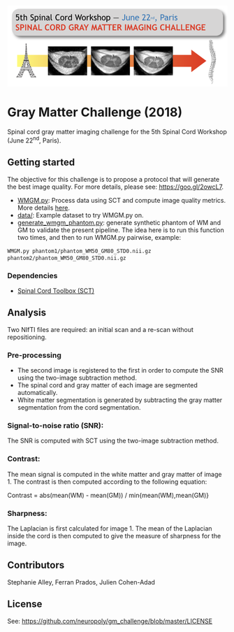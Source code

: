 ![](https://github.com/neuropoly/gm_challenge/blob/master/doc/logo_challenge.png)

# Gray Matter Challenge (2018)
Spinal cord gray matter imaging challenge for the 5th Spinal Cord Workshop (June 22<sup>nd</sup>, Paris).

## Getting started

The objective for this challenge is to propose a protocol that will generate the best image quality. For more details,
please see: https://goo.gl/2owcL7.

* [WMGM.py](./WMGM.py): Process data using SCT and compute image quality metrics. More details [here](#analysis).
* [data/](./data): Example dataset to try WMGM.py on.
* [generate_wmgm_phantom.py](./generate_wmgm_phantom.py): generate synthetic phantom of WM and GM to validate the present pipeline. The idea here is to run this function two times, and then to run WMGM.py pairwise, example:
```
WMGM.py phantom1/phantom_WM50_GM80_STD0.nii.gz phantom2/phantom_WM50_GM80_STD0.nii.gz
```

### Dependencies

- [Spinal Cord Toolbox (SCT)](https://github.com/neuropoly/spinalcordtoolbox)

## Analysis

Two NIfTI files are required: an initial scan and a re-scan without repositioning.

### Pre-processing
- The second image is registered to the first in order to compute the SNR using the two-image subtraction method.
- The spinal cord and gray matter of each image are segmented automatically.
- White matter segmentation is generated by subtracting the gray matter segmentation from the cord segmentation.

### Signal-to-noise ratio (SNR):
  The SNR is computed with SCT using the two-image subtraction method.

### Contrast:
The mean signal is computed in the white matter and gray matter of image 1. The contrast is then computed according to the following equation:

Contrast = abs(mean(WM) - mean(GM)) / min{mean(WM),mean(GM)}

### Sharpness:
The Laplacian is first calculated for image 1. The mean of the Laplacian inside the cord is then computed to give the measure of sharpness for the image.

## Contributors
Stephanie Alley, Ferran Prados, Julien Cohen-Adad

## License
See: https://github.com/neuropoly/gm_challenge/blob/master/LICENSE

